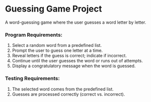 # Guessing Game Project

A word-guessing game where the user guesses a word letter by letter.

### Program Requirements:
1. Select a random word from a predefined list.
2. Prompt the user to guess one letter at a time.
3. Reveal letters if the guess is correct; indicate if incorrect.
4. Continue until the user guesses the word or runs out of attempts.
5. Display a congratulatory message when the word is guessed.

### Testing Requirements:
1. The selected word comes from the predefined list.
2. Guesses are processed correctly (correct vs. incorrect).
